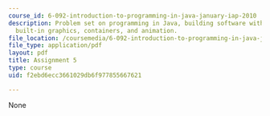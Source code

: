 ```yaml
---
course_id: 6-092-introduction-to-programming-in-java-january-iap-2010
description: Problem set on programming in Java, building software with objects, Java's
  built-in graphics, containers, and animation.
file_location: /coursemedia/6-092-introduction-to-programming-in-java-january-iap-2010/f2ebd6ecc3661029db6f977855667621_MIT6_092IAP10_assn05.pdf
file_type: application/pdf
layout: pdf
title: Assignment 5
type: course
uid: f2ebd6ecc3661029db6f977855667621

---
```

None